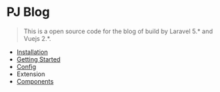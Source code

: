 # PJ Blog

> This is a open source code for the blog of build by Laravel 5.* and Vuejs 2.*.

* [Installation](/installation.md)
* [Getting Started](/start.md)
* [Config](/config.md)
* Extension
 * [Components](/components.md)